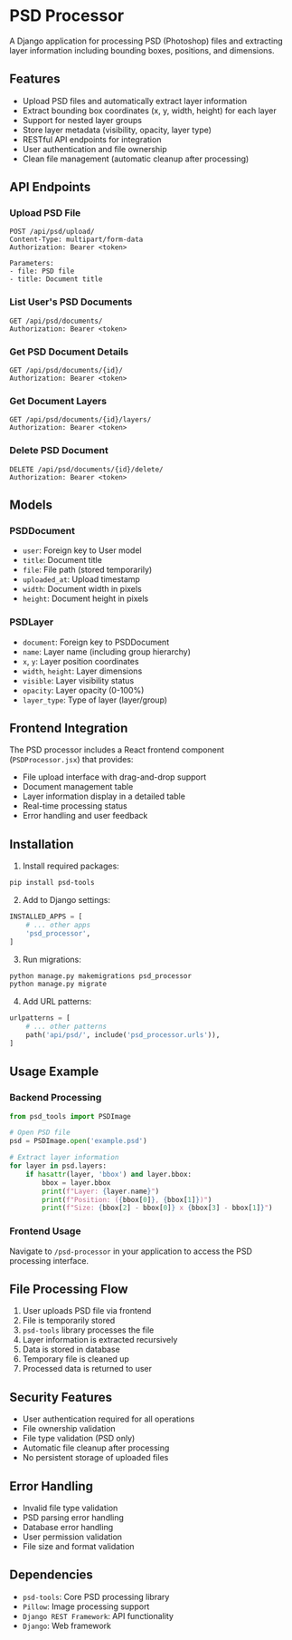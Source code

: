 # PSD Processor

A Django application for processing PSD (Photoshop) files and extracting layer information including bounding boxes, positions, and dimensions.

## Features

- Upload PSD files and automatically extract layer information
- Extract bounding box coordinates (x, y, width, height) for each layer
- Support for nested layer groups
- Store layer metadata (visibility, opacity, layer type)
- RESTful API endpoints for integration
- User authentication and file ownership
- Clean file management (automatic cleanup after processing)

## API Endpoints

### Upload PSD File
```
POST /api/psd/upload/
Content-Type: multipart/form-data
Authorization: Bearer <token>

Parameters:
- file: PSD file
- title: Document title
```

### List User's PSD Documents
```
GET /api/psd/documents/
Authorization: Bearer <token>
```

### Get PSD Document Details
```
GET /api/psd/documents/{id}/
Authorization: Bearer <token>
```

### Get Document Layers
```
GET /api/psd/documents/{id}/layers/
Authorization: Bearer <token>
```

### Delete PSD Document
```
DELETE /api/psd/documents/{id}/delete/
Authorization: Bearer <token>
```

## Models

### PSDDocument
- `user`: Foreign key to User model
- `title`: Document title
- `file`: File path (stored temporarily)
- `uploaded_at`: Upload timestamp
- `width`: Document width in pixels
- `height`: Document height in pixels

### PSDLayer
- `document`: Foreign key to PSDDocument
- `name`: Layer name (including group hierarchy)
- `x`, `y`: Layer position coordinates
- `width`, `height`: Layer dimensions
- `visible`: Layer visibility status
- `opacity`: Layer opacity (0-100%)
- `layer_type`: Type of layer (layer/group)

## Frontend Integration

The PSD processor includes a React frontend component (`PSDProcessor.jsx`) that provides:

- File upload interface with drag-and-drop support
- Document management table
- Layer information display in a detailed table
- Real-time processing status
- Error handling and user feedback

## Installation

1. Install required packages:
```bash
pip install psd-tools
```

2. Add to Django settings:
```python
INSTALLED_APPS = [
    # ... other apps
    'psd_processor',
]
```

3. Run migrations:
```bash
python manage.py makemigrations psd_processor
python manage.py migrate
```

4. Add URL patterns:
```python
urlpatterns = [
    # ... other patterns
    path('api/psd/', include('psd_processor.urls')),
]
```

## Usage Example

### Backend Processing
```python
from psd_tools import PSDImage

# Open PSD file
psd = PSDImage.open('example.psd')

# Extract layer information
for layer in psd.layers:
    if hasattr(layer, 'bbox') and layer.bbox:
        bbox = layer.bbox
        print(f"Layer: {layer.name}")
        print(f"Position: ({bbox[0]}, {bbox[1]})")
        print(f"Size: {bbox[2] - bbox[0]} x {bbox[3] - bbox[1]}")
```

### Frontend Usage
Navigate to `/psd-processor` in your application to access the PSD processing interface.

## File Processing Flow

1. User uploads PSD file via frontend
2. File is temporarily stored
3. `psd-tools` library processes the file
4. Layer information is extracted recursively
5. Data is stored in database
6. Temporary file is cleaned up
7. Processed data is returned to user

## Security Features

- User authentication required for all operations
- File ownership validation
- File type validation (PSD only)
- Automatic file cleanup after processing
- No persistent storage of uploaded files

## Error Handling

- Invalid file type validation
- PSD parsing error handling
- Database error handling
- User permission validation
- File size and format validation

## Dependencies

- `psd-tools`: Core PSD processing library
- `Pillow`: Image processing support
- `Django REST Framework`: API functionality
- `Django`: Web framework




